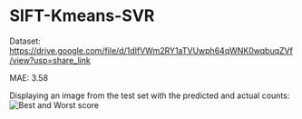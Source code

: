 # SIFT-Kmeans-SVR

Dataset: https://drive.google.com/file/d/1dIfVWm2RY1aTVUwph64qWNK0wqbuqZVf/view?usp=share_link

MAE: 3.58

Displaying an image from the test set with the predicted and actual counts:
![Best and Worst score](https://user-images.githubusercontent.com/79151653/233458823-c97fdca0-abcf-4f99-80a2-e9d3b7282dbf.png)
